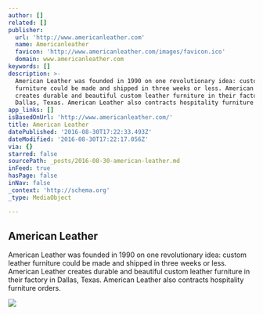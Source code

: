```yaml
---
author: []
related: []
publisher:
  url: 'http://www.americanleather.com'
  name: Americanleather
  favicon: 'http://www.americanleather.com/images/favicon.ico'
  domain: www.americanleather.com
keywords: []
description: >-
  American Leather was founded in 1990 on one revolutionary idea: custom leather
  furniture could be made and shipped in three weeks or less. American Leather
  creates durable and beautiful custom leather furniture in their factory in
  Dallas, Texas. American Leather also contracts hospitality furniture orders.
app_links: []
isBasedOnUrl: 'http://www.americanleather.com/'
title: American Leather
datePublished: '2016-08-30T17:22:33.493Z'
dateModified: '2016-08-30T17:22:17.056Z'
via: {}
starred: false
sourcePath: _posts/2016-08-30-american-leather.md
inFeed: true
hasPage: false
inNav: false
_context: 'http://schema.org'
_type: MediaObject

---
```

<article style=""><h1>American Leather</h1><p>American Leather was founded in 1990 on one revolutionary idea: custom leather furniture could be made and shipped in three weeks or less. American Leather creates durable and beautiful custom leather furniture in their factory in Dallas, Texas. American Leather also contracts hospitality furniture orders.</p><img src="http://www.americanleather.com/images/home/20160825-Sale-Hannah.jpg" /></article>